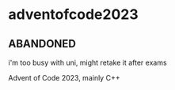 # adventofcode2023
## ABANDONED 
i'm too busy with uni, might retake it after exams




Advent of Code 2023, mainly C++
